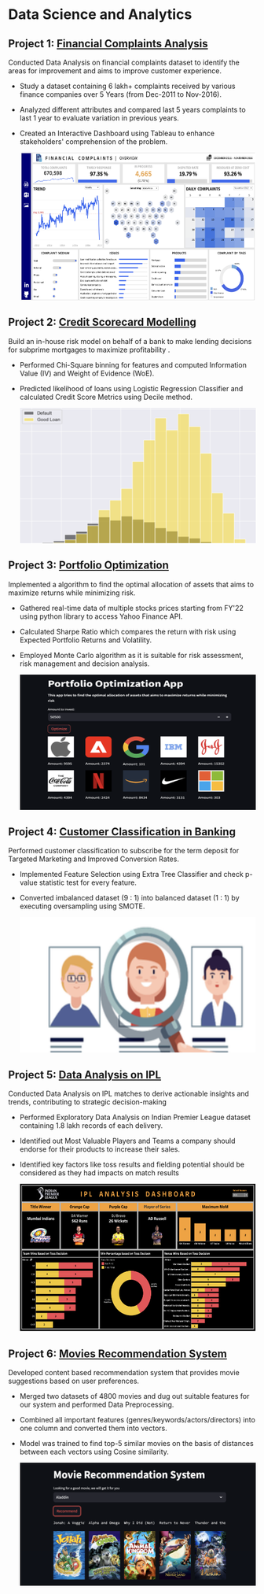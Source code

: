 # Data Science and Analytics


## Project 1: [Financial Complaints Analysis](https://github.com/VIDIT-9/Financial-Complaints-Analysis)
Conducted Data Analysis on financial complaints dataset to identify the areas for improvement and aims to improve customer experience.
* Study a dataset containing 6 lakh+ complaints received by various finance companies over 5 Years (from Dec-2011 to Nov-2016).
* Analyzed different attributes and compared last 5 years complaints to last 1 year to evaluate variation in previous years.
* Created an Interactive Dashboard using Tableau to enhance stakeholders' comprehension of the problem.
  
  <a href="https://public.tableau.com/app/profile/vidit.jain3529/viz/CreditCardComplaints_16973124908490/FINANCIALCOMPLAINTS">
    <img src = "images/Finance Dashboard.png" width="600" height="300">
  </a>



## Project 2: [Credit Scorecard Modelling](https://github.com/VIDIT-9/Credit-Scorecard-Modelling)
Build an in-house risk model on behalf of a bank to make lending decisions for subprime mortgages to maximize profitability .
* Performed Chi-Square binning for features and computed Information Value (IV) and Weight of Evidence (WoE).
* Predicted likelihood of loans using Logistic Regression Classifier and calculated Credit Score Metrics using Decile method.

  <a href="https://github.com/VIDIT-9/Credit-Scorecard-Modelling">
  <img src = "images/credit.png" width="600" height="275">
  </a>



## Project 3: [Portfolio Optimization](https://github.com/VIDIT-9/Portfolio-Optimization)
Implemented a algorithm to find the optimal allocation of assets that aims to maximize returns while minimizing risk.
* Gathered real-time data of multiple stocks prices starting from FY'22 using python library to access Yahoo Finance API.
* Calculated Sharpe Ratio which compares the return with risk using Expected Portfolio Returns and Volatility.
* Employed Monte Carlo algorithm as it is suitable for risk assessment, risk management and decision analysis.

  <a href="https://portfolio-optomization-605bcecc5cc2.herokuapp.com/">
  <img src = "images/portfolio.png" width="600" height="275">
  </a>



## Project 4: [Customer Classification in Banking](https://github.com/VIDIT-9/Customer-Behaviour-Classification-in-Banking)
Performed customer classification to subscribe for the term deposit for Targeted Marketing and Improved Conversion Rates.
* Implemented Feature Selection using Extra Tree Classifier and check p-value statistic test for every feature.
* Converted imbalanced dataset (9 : 1) into balanced dataset (1 : 1) by executing oversampling using SMOTE.

  <a href="https://github.com/VIDIT-9/Customer-Behaviour-Classification-in-Banking">
  <img src = "images/customer.png" width="600" height="275">
  </a>




## Project 5: [Data Analysis on IPL](https://github.com/VIDIT-9/Sparks-foundation-internship)
Conducted Data Analysis on IPL matches to derive actionable insights and trends, contributing to strategic decision-making
* Performed Exploratory Data Analysis on Indian Premier League dataset containing 1.8 lakh records of each delivery.
* Identified out Most Valuable Players and Teams a company should endorse for their products to increase their sales.
* Identified key factors like toss results and fielding potential should be considered as they had impacts on match results
  
  
  <a href="https://public.tableau.com/app/profile/vidit.jain3529/viz/IPLAnalysis_16968349285830/IPLANALYSISDASHBOARD?publish=yes">
  <img src = "images/IPL Dashboard.png" width="600" height="300">
  </a>




## Project 6: [Movies Recommendation System](https://github.com/VIDIT-9/Recommender-System-TMDB-dataset)
Developed content based recommendation system that provides movie suggestions based on user preferences.
* Merged two datasets of 4800 movies and dug out suitable features for our system and performed Data Preprocessing.
* Combined all important features (genres/keywords/actors/directors) into one column and converted them into vectors.
* Model was trained to find top-5 similar movies on the basis of distances between each vectors using Cosine similarity.
  
  <a href="https://movies-recommendation-system-bbcd81475afd.herokuapp.com">
    <img src = "images/mrs.png" width="600" height="250">
  </a>

  
